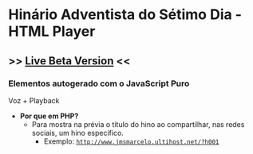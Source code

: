 # Hinário Adventista do Sétimo Dia - HTML Player

## >> [Live Beta Version](http://www.jmsmarcelo.ultihost.net/) <<
### Elementos autogerado com o JavaScript Puro

Voz + Playback

- **Por que em PHP?**
  - Para mostra na prévia o título do hino ao compartilhar, nas redes sociais, um hino específico.
    - Exemplo: <code>http://www.jmsmarcelo.ultihost.net/?h001</code>
<!-- **Why in PHP?** For show hymn title name preview shared in social media -->


